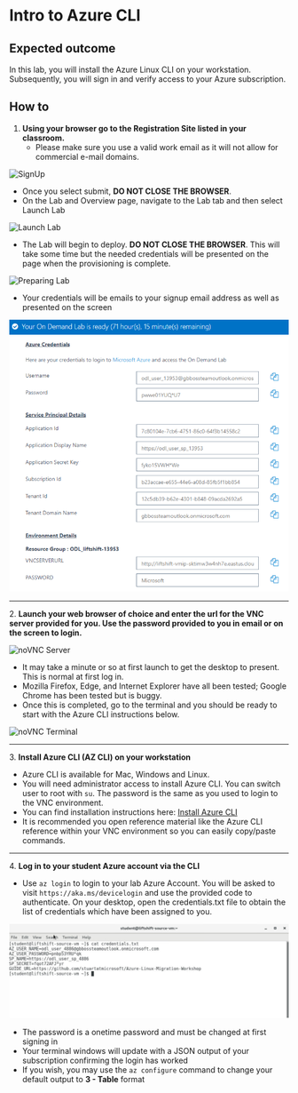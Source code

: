 # Intro to Azure CLI

## Expected outcome

In this lab, you will install the Azure Linux CLI on your workstation.  Subsequently, you will sign in and verify access to your Azure subscription.

## How to 

1. <strong>Using your browser go to the Registration Site listed in your classroom.</strong>
    * Please make sure you use a valid work email as it will not allow for commercial e-mail domains.

![SignUp](../images/signup.png)

 * Once you select submit, **DO NOT CLOSE THE BROWSER**.
 * On the Lab and Overview page, navigate to the Lab tab and then select Launch Lab

![Launch Lab](../images/launch2.png)

 * The Lab will begin to deploy. **DO NOT CLOSE THE BROWSER**. This will take some time but the needed credentials will be presented on the page when the provisioning is complete.

![Preparing Lab](../images/preparing.png)

 * Your credentials will be emails to your signup email address as well as presented on the screen

![Credentials](../images/labready.png)

<hr>
2. <strong>Launch your web browser of choice and enter the url for the VNC server provided for you. Use the password provided to you in email or on the screen to login.</strong>

![noVNC Server](../images/vncserver.png)

 * It may take a minute or so at first launch to get the desktop to present. This is normal at first log in.
 * Mozilla Firefox, Edge, and Internet Explorer have all been tested; Google Chrome has been tested but is buggy.
 * Once this is completed, go to the terminal and you should be ready to start with the Azure CLI instructions below.

![noVNC Terminal](../images/vncterminal.png)

<hr>
3. <strong>Install Azure CLI (AZ CLI) on your workstation</strong>

 * Azure CLI is available for Mac, Windows and Linux.
 * You will need administrator access to install Azure CLI. You can switch user to root with ``su``. The password is the same as you used to login to the VNC environment.
 * You can find installation instructions here: [Install Azure CLI](https://docs.microsoft.com/en-us/cli/azure/install-azure-cli-yum?view=azure-cli-latest)
 * It is recommended you open reference material like the Azure CLI reference within your VNC environment so you can easily copy/paste commands.

<hr>
4. <strong>Log in to your student Azure account via the CLI</strong>

 * Use ``az login`` to login to your lab Azure Account. You will be asked to visit ``https://aka.ms/devicelogin`` and use the provided code to authenticate. On your desktop, open the credentials.txt file to obtain the list of credentials which have been assigned to you.

![Azure Credentials](../images/azcred2.png)

 * The password is a onetime password and must be changed at first signing in
 * Your terminal windows will update with a JSON output of your subscription confirming the login has worked
 * If you wish, you may use the ``az configure`` command to change your default output to <strong>3 - Table</strong> format

